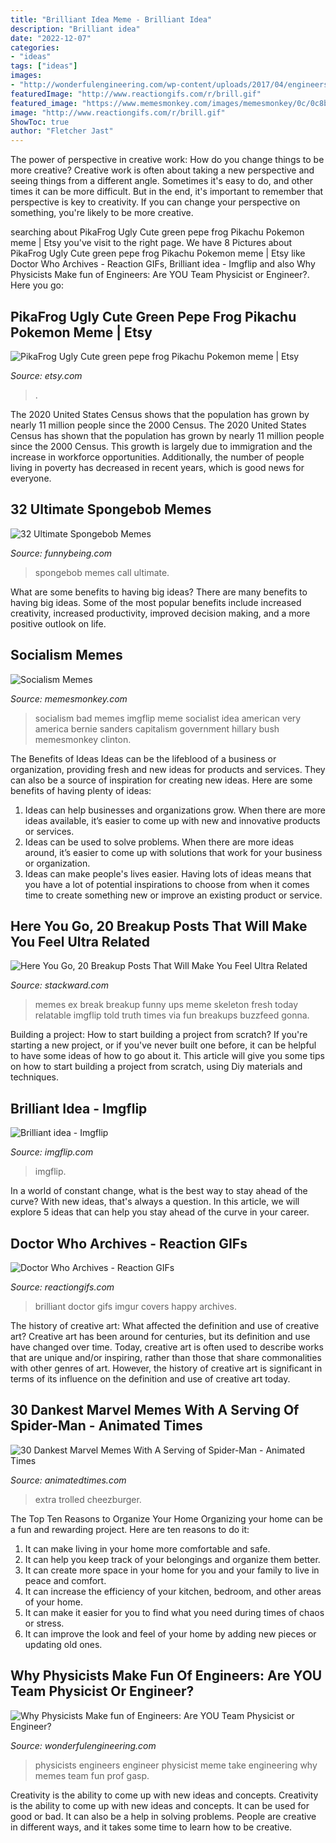 ```yaml
---
title: "Brilliant Idea Meme - Brilliant Idea"
description: "Brilliant idea"
date: "2022-12-07"
categories:
- "ideas"
tags: ["ideas"]
images:
- "http://wonderfulengineering.com/wp-content/uploads/2017/04/engineers-physicists-1.png"
featuredImage: "http://www.reactiongifs.com/r/brill.gif"
featured_image: "https://www.memesmonkey.com/images/memesmonkey/0c/0c8bed0072a8d2f76dcddd1bf0f840ce.jpeg"
image: "http://www.reactiongifs.com/r/brill.gif"
ShowToc: true
author: "Fletcher Jast"
---
```



The power of perspective in creative work: How do you change things to be more creative?
Creative work is often about taking a new perspective and seeing things from a different angle. Sometimes it's easy to do, and other times it can be more difficult. But in the end, it's important to remember that perspective is key to creativity. If you can change your perspective on something, you're likely to be more creative.

	

		
searching about PikaFrog Ugly Cute green pepe frog Pikachu Pokemon meme | Etsy you've visit to the right page. We have 8 Pictures about PikaFrog Ugly Cute green pepe frog Pikachu Pokemon meme | Etsy like Doctor Who Archives - Reaction GIFs, Brilliant idea - Imgflip and also Why Physicists Make fun of Engineers: Are YOU Team Physicist or Engineer?. Here you go:
		
    
## PikaFrog Ugly Cute Green Pepe Frog Pikachu Pokemon Meme | Etsy

<img loading=lazy src="https://i.etsystatic.com/26318690/r/il/42ab91/3123244632/il_1588xN.3123244632_k5mn.jpg" onerror="this.onerror=null;this.src='https://tse3.mm.bing.net/th?id=OIP.Pm2gJqIZUz6-raV13PyalAHaHa&amp;pid=15.1';" alt="PikaFrog Ugly Cute green pepe frog Pikachu Pokemon meme | Etsy">

_Source: etsy.com_

>. 

	

The 2020 United States Census shows that the population has grown by nearly 11 million people since the 2000 Census.
The 2020 United States Census has shown that the population has grown by nearly 11 million people since the 2000 Census. This growth is largely due to immigration and the increase in workforce opportunities. Additionally, the number of people living in poverty has decreased in recent years, which is good news for everyone.

    
## 32 Ultimate Spongebob Memes

<img loading=lazy src="http://www.funnybeing.com/wp-content/uploads/2016/08/You-Used-To-Call-Me.png" onerror="this.onerror=null;this.src='https://tse4.mm.bing.net/th?id=OIP.yWOTXa7h8H1PAFbgqEfnNAHaGh&amp;pid=15.1';" alt="32 Ultimate Spongebob Memes">

_Source: funnybeing.com_

>spongebob memes call ultimate. 

	

What are some benefits to having big ideas?
There are many benefits to having big ideas. Some of the most popular benefits include increased creativity, increased productivity, improved decision making, and a more positive outlook on life.

    
## Socialism Memes

<img loading=lazy src="https://www.memesmonkey.com/images/memesmonkey/0c/0c8bed0072a8d2f76dcddd1bf0f840ce.jpeg" onerror="this.onerror=null;this.src='https://tse3.mm.bing.net/th?id=OIP.ROgkYaRSblTscBuroWtKvgHaEX&amp;pid=15.1';" alt="Socialism Memes">

_Source: memesmonkey.com_

>socialism bad memes imgflip meme socialist idea american very america bernie sanders capitalism government hillary bush memesmonkey clinton. 

	

The Benefits of Ideas
Ideas can be the lifeblood of a business or organization, providing fresh and new ideas for products and services. They can also be a source of inspiration for creating new ideas. Here are some benefits of having plenty of ideas: 
1. Ideas can help businesses and organizations grow. When there are more ideas available, it’s easier to come up with new and innovative products or services. 
2. Ideas can be used to solve problems. When there are more ideas around, it’s easier to come up with solutions that work for your business or organization. 
3. Ideas can make people's lives easier. Having lots of ideas means that you have a lot of potential inspirations to choose from when it comes time to create something new or improve an existing product or service. 

    
## Here You Go, 20 Breakup Posts That Will Make You Feel Ultra Related

<img loading=lazy src="https://cdn.stackward.com/wp-content/uploads/2016/10/bu4.jpg" onerror="this.onerror=null;this.src='https://tse4.mm.bing.net/th?id=OIP.Pt_Aad4i1ry1Q13ockpaCQHaHa&amp;pid=15.1';" alt="Here You Go, 20 Breakup Posts That Will Make You Feel Ultra Related">

_Source: stackward.com_

>memes ex break breakup funny ups meme skeleton fresh today relatable imgflip told truth times via fun breakups buzzfeed gonna. 

	

Building a project: How to start building a project from scratch?
If you're starting a new project, or if you've never built one before, it can be helpful to have some ideas of how to go about it. This article will give you some tips on how to start building a project from scratch, using Diy materials and techniques.

    
## Brilliant Idea - Imgflip

<img loading=lazy src="https://i.imgflip.com/3bwbbq.gif" onerror="this.onerror=null;this.src='https://tse4.mm.bing.net/th?id=OIP.qNpoHgmYPP4sMlW0Tkca6AAAAA&amp;pid=15.1';" alt="Brilliant idea - Imgflip">

_Source: imgflip.com_

>imgflip. 

	

In a world of constant change, what is the best way to stay ahead of the curve? With new ideas, that's always a question. In this article, we will explore 5 ideas that can help you stay ahead of the curve in your career.

    
## Doctor Who Archives - Reaction GIFs

<img loading=lazy src="http://www.reactiongifs.com/r/brill.gif" onerror="this.onerror=null;this.src='https://tse3.mm.bing.net/th?id=OIP.19ShLHWXbnYoM3ph_UGHLAHaES&amp;pid=15.1';" alt="Doctor Who Archives - Reaction GIFs">

_Source: reactiongifs.com_

>brilliant doctor gifs imgur covers happy archives. 

	

The history of creative art: What affected the definition and use of creative art?
Creative art has been around for centuries, but its definition and use have changed over time. Today, creative art is often used to describe works that are unique and/or inspiring, rather than those that share commonalities with other genres of art. However, the history of creative art is significant in terms of its influence on the definition and use of creative art today.

    
## 30 Dankest Marvel Memes With A Serving Of Spider-Man - Animated Times

<img loading=lazy src="https://i.pinimg.com/564x/9d/c4/0c/9dc40c8b5e6800e2df94727a8c765255.jpg" onerror="this.onerror=null;this.src='https://tse2.mm.bing.net/th?id=OIP.4a25k-zvBBGwtFlWX3G28wHaId&amp;pid=15.1';" alt="30 Dankest Marvel Memes With A Serving of Spider-Man - Animated Times">

_Source: animatedtimes.com_

>extra trolled cheezburger. 

	

The Top Ten Reasons to Organize Your Home
Organizing your home can be a fun and rewarding project. Here are ten reasons to do it: 
1. It can make living in your home more comfortable and safe.
2. It can help you keep track of your belongings and organize them better. 
3. It can create more space in your home for you and your family to live in peace and comfort. 
4. It can increase the efficiency of your kitchen, bedroom, and other areas of your home. 
5. It can make it easier for you to find what you need during times of chaos or stress. 
6. It can improve the look and feel of your home by adding new pieces or updating old ones. 

    
## Why Physicists Make Fun Of Engineers: Are YOU Team Physicist Or Engineer?

<img loading=lazy src="http://wonderfulengineering.com/wp-content/uploads/2017/04/engineers-physicists-1.png" onerror="this.onerror=null;this.src='https://tse2.mm.bing.net/th?id=OIP.OyLA1d7Bnwc60Yo-TAp15gHaIp&amp;pid=15.1';" alt="Why Physicists Make fun of Engineers: Are YOU Team Physicist or Engineer?">

_Source: wonderfulengineering.com_

>physicists engineers engineer physicist meme take engineering why memes team fun prof gasp. 

	

Creativity is the ability to come up with new ideas and concepts.
Creativity is the ability to come up with new ideas and concepts. It can be used for good or bad. It can also be a help in solving problems. People are creative in different ways, and it takes some time to learn how to be creative.

